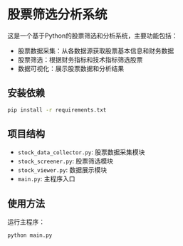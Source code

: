 # 股票筛选分析系统

这是一个基于Python的股票筛选和分析系统，主要功能包括：

- 股票数据采集：从各数据源获取股票基本信息和财务数据
- 股票筛选：根据财务指标和技术指标筛选股票
- 数据可视化：展示股票数据和分析结果

## 安装依赖

```bash
pip install -r requirements.txt
```

## 项目结构

- `stock_data_collector.py`: 股票数据采集模块
- `stock_screener.py`: 股票筛选模块
- `stock_viewer.py`: 数据展示模块
- `main.py`: 主程序入口

## 使用方法

运行主程序：

```bash
python main.py
```